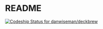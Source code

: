 # README

[![Codeship Status for danwiseman/deckbrew](https://app.codeship.com/projects/dfb29000-d11d-0138-5569-56b35a331979/status?branch=master)](https://app.codeship.com/projects/408168)